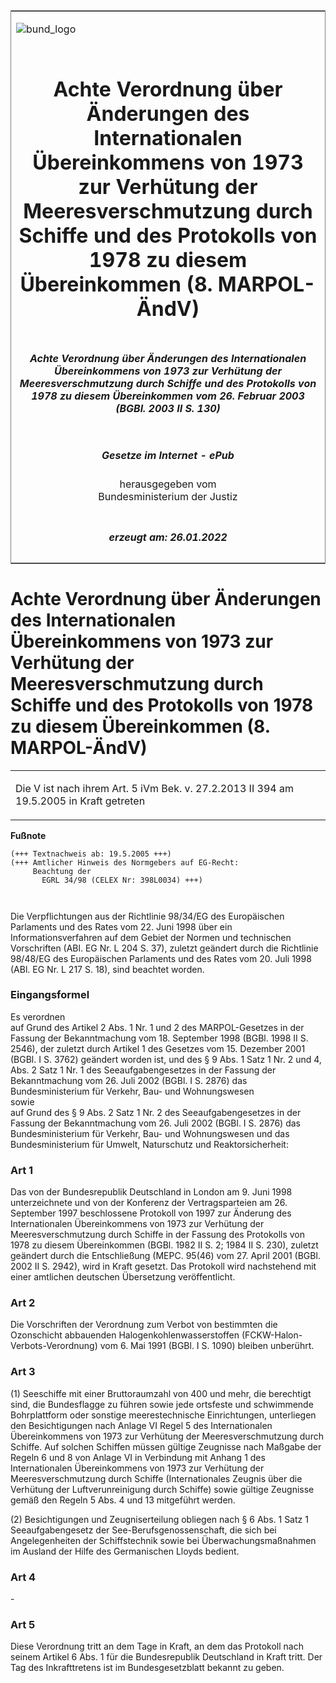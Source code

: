 <span id="DECKBLATT.html"></span>

<table border="0" frame="border" width="100%">

<tr valign="top">

<td align="left">

![bund\_logo](BfJ_2021_Web_de_de.gif)

</td>

<td align="right">

 

</td>

</tr>

<tr align="center" valign="middle">

<td colspan="2">

# Achte Verordnung über Änderungen des Internationalen Übereinkommens von 1973 zur Verhütung der Meeresverschmutzung durch Schiffe und des Protokolls von 1978 zu diesem Übereinkommen (8. MARPOL-ÄndV)

</td>

</tr>

<tr align="center" valign="middle">

<td colspan="2">

##### Achte Verordnung über Änderungen des Internationalen Übereinkommens von 1973 zur Verhütung der Meeresverschmutzung durch Schiffe und des Protokolls von 1978 zu diesem Übereinkommen vom 26. Februar 2003 (BGBl. 2003 II S. 130)

</td>

</tr>

<tr align="center" valign="middle">

<td colspan="2">

  
  

##### Gesetze im Internet - ePub  
  
herausgegeben vom  
Bundesministerium der Justiz

</td>

</tr>

<tr align="center" valign="bottom">

<td colspan="2">

  
  

##### erzeugt am: 26.01.2022

</td>

</tr>

</table>

<span id="BJNR013020003.html"></span>

# Achte Verordnung über Änderungen des Internationalen Übereinkommens von 1973 zur Verhütung der Meeresverschmutzung durch Schiffe und des Protokolls von 1978 zu diesem Übereinkommen (8. MARPOL-ÄndV)

<div>

<div class="jnhtml">

<table width="100%">

<colgroup>

<col width="10%">

</col>

<col width="90%">

</col>

</colgroup>

<tr>

<td colspan="2">

Die V ist nach ihrem Art. 5 iVm Bek. v. 27.2.2013 II 394 am 19.5.2005 in
Kraft getreten

</div>

</div>

</td>

</tr>

</table>

</div>

</div>

<div>

  
**Fußnote**

<div class="jnhtml">

<div>

<div class="jurAbsatz">

  

``` 
(+++ Textnachweis ab: 19.5.2005 +++)
(+++ Amtlicher Hinweis des Normgebers auf EG-Recht:
     Beachtung der
       EGRL 34/98 (CELEX Nr: 398L0034) +++)

 
```

Die Verpflichtungen aus der Richtlinie 98/34/EG des Europäischen
Parlaments und des Rates vom 22. Juni 1998 über ein
Informationsverfahren auf dem Gebiet der Normen und technischen
Vorschriften (ABl. EG Nr. L 204 S. 37), zuletzt geändert durch die
Richtlinie 98/48/EG des Europäischen Parlaments und des Rates vom 20.
Juli 1998 (ABl. EG Nr. L 217 S. 18), sind beachtet worden.

</div>

</div>

</div>

</div>

<span id="BJNR013020003BJNE000100311.html"></span>

### Eingangsformel  

<div>

<div class="jnhtml">

<div>

<div class="jurAbsatz">

Es verordnen  
auf Grund des Artikel 2 Abs. 1 Nr. 1 und 2 des MARPOL-Gesetzes in der
Fassung der Bekanntmachung vom 18. September 1998 (BGBl. 1998 II S.
2546), der zuletzt durch Artikel 1 des Gesetzes vom 15. Dezember 2001
(BGBl. I S. 3762) geändert worden ist, und des § 9 Abs. 1 Satz 1 Nr. 2
und 4, Abs. 2 Satz 1 Nr. 1 des Seeaufgabengesetzes in der Fassung der
Bekanntmachung vom 26. Juli 2002 (BGBl. I S. 2876) das Bundesministerium
für Verkehr, Bau- und Wohnungswesen  
sowie  
auf Grund des § 9 Abs. 2 Satz 1 Nr. 2 des Seeaufgabengesetzes in der
Fassung der Bekanntmachung vom 26. Juli 2002 (BGBl. I S. 2876) das
Bundesministerium für Verkehr, Bau- und Wohnungswesen und das
Bundesministerium für Umwelt, Naturschutz und Reaktorsicherheit:

</div>

</div>

</div>

</div>

<span id="BJNR013020003BJNE000200311.html"></span>

### Art 1  

<div>

<div class="jnhtml">

<div>

<div class="jurAbsatz">

Das von der Bundesrepublik Deutschland in London am 9. Juni 1998
unterzeichnete und von der Konferenz der Vertragsparteien am 26.
September 1997 beschlossene Protokoll von 1997 zur Änderung des
Internationalen Übereinkommens von 1973 zur Verhütung der
Meeresverschmutzung durch Schiffe in der Fassung des Protokolls von 1978
zu diesem Übereinkommen (BGBl. 1982 II S. 2; 1984 II S. 230), zuletzt
geändert durch die Entschließung (MEPC. 95(46) vom 27. April 2001
(BGBl. 2002 II S. 2942), wird in Kraft gesetzt. Das Protokoll wird
nachstehend mit einer amtlichen deutschen Übersetzung veröffentlicht.

</div>

</div>

</div>

</div>

<span id="BJNR013020003BJNE000300311.html"></span>

### Art 2  

<div>

<div class="jnhtml">

<div>

<div class="jurAbsatz">

Die Vorschriften der Verordnung zum Verbot von bestimmten die
Ozonschicht abbauenden Halogenkohlenwasserstoffen
(FCKW-Halon-Verbots-Verordnung) vom 6. Mai 1991 (BGBl. I S. 1090)
bleiben unberührt.

</div>

</div>

</div>

</div>

<span id="BJNR013020003BJNE000400311.html"></span>

### Art 3  

<div>

<div class="jnhtml">

<div>

<div class="jurAbsatz">

(1) Seeschiffe mit einer Bruttoraumzahl von 400 und mehr, die berechtigt
sind, die Bundesflagge zu führen sowie jede ortsfeste und schwimmende
Bohrplattform oder sonstige meerestechnische Einrichtungen, unterliegen
den Besichtigungen nach Anlage VI Regel 5 des Internationalen
Übereinkommens von 1973 zur Verhütung der Meeresverschmutzung durch
Schiffe. Auf solchen Schiffen müssen gültige Zeugnisse nach Maßgabe der
Regeln 6 und 8 von Anlage VI in Verbindung mit Anhang 1 des
Internationalen Übereinkommens von 1973 zur Verhütung der
Meeresverschmutzung durch Schiffe (Internationales Zeugnis über die
Verhütung der Luftverunreinigung durch Schiffe) sowie gültige Zeugnisse
gemäß den Regeln 5 Abs. 4 und 13 mitgeführt werden.

</div>

<div class="jurAbsatz">

(2) Besichtigungen und Zeugniserteilung obliegen nach § 6 Abs. 1 Satz 1
Seeaufgabengesetz der See-Berufsgenossenschaft, die sich bei
Angelegenheiten der Schiffstechnik sowie bei Überwachungsmaßnahmen im
Ausland der Hilfe des Germanischen Lloyds bedient.

</div>

</div>

</div>

</div>

<span id="BJNR013020003BJNE000500311.html"></span>

### Art 4  

<div>

<div class="jnhtml">

<div>

<div class="jurAbsatz">

\-

</div>

</div>

</div>

</div>

<span id="BJNR013020003BJNE000600311.html"></span>

### Art 5  

<div>

<div class="jnhtml">

<div>

<div class="jurAbsatz">

Diese Verordnung tritt an dem Tage in Kraft, an dem das Protokoll nach
seinem Artikel 6 Abs. 1 für die Bundesrepublik Deutschland in Kraft
tritt. Der Tag des Inkrafttretens ist im Bundesgesetzblatt bekannt zu
geben.

</div>

</div>

</div>

</div>
